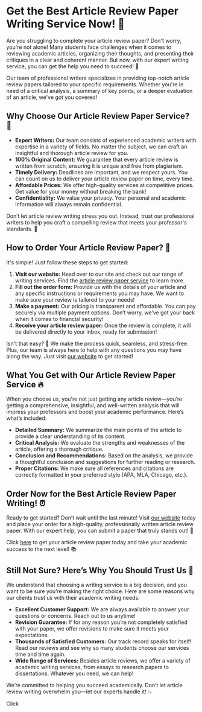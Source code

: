 # Get the Best Article Review Paper Writing Service Now! 🚀

Are you struggling to complete your article review paper? Don't worry, you're not alone! Many students face challenges when it comes to reviewing academic articles, organizing their thoughts, and presenting their critiques in a clear and coherent manner. But now, with our expert writing service, you can get the help you need to succeed! 💪

Our team of professional writers specializes in providing top-notch article review papers tailored to your specific requirements. Whether you're in need of a critical analysis, a summary of key points, or a deeper evaluation of an article, we've got you covered!

## Why Choose Our Article Review Paper Service? 🤔

- **Expert Writers:** Our team consists of experienced academic writers with expertise in a variety of fields. No matter the subject, we can craft an insightful and thorough article review for you.
- **100% Original Content:** We guarantee that every article review is written from scratch, ensuring it is unique and free from plagiarism.
- **Timely Delivery:** Deadlines are important, and we respect yours. You can count on us to deliver your article review paper on time, every time.
- **Affordable Prices:** We offer high-quality services at competitive prices. Get value for your money without breaking the bank!
- **Confidentiality:** We value your privacy. Your personal and academic information will always remain confidential.

Don’t let article review writing stress you out. Instead, trust our professional writers to help you craft a compelling review that meets your professor's standards. 🙌

## How to Order Your Article Review Paper? 📝

It's simple! Just follow these steps to get started:

1. **Visit our website:** Head over to our site and check out our range of writing services. Find the [article review paper service](https://tinyurl.com/topessay?keyword=article+review+paper) to learn more.
2. **Fill out the order form:** Provide us with the details of your article and any specific instructions or requirements you may have. We want to make sure your review is tailored to your needs!
3. **Make a payment:** Our pricing is transparent and affordable. You can pay securely via multiple payment options. Don’t worry, we’ve got your back when it comes to financial security!
4. **Receive your article review paper:** Once the review is complete, it will be delivered directly to your inbox, ready for submission!

Isn't that easy? 🤩 We make the process quick, seamless, and stress-free. Plus, our team is always here to help with any questions you may have along the way. Just visit [our website](https://tinyurl.com/topessay?keyword=article+review+paper) to get started!

## What You Get with Our Article Review Paper Service 🔥

When you choose us, you're not just getting any article review—you’re getting a comprehensive, insightful, and well-written analysis that will impress your professors and boost your academic performance. Here’s what’s included:

- **Detailed Summary:** We summarize the main points of the article to provide a clear understanding of its content.
- **Critical Analysis:** We evaluate the strengths and weaknesses of the article, offering a thorough critique.
- **Conclusion and Recommendations:** Based on the analysis, we provide a thoughtful conclusion and suggestions for further reading or research.
- **Proper Citations:** We make sure all references and citations are correctly formatted in your preferred style (APA, MLA, Chicago, etc.).

## Order Now for the Best Article Review Paper Writing! ⏰

Ready to get started? Don’t wait until the last minute! Visit [our website](https://tinyurl.com/topessay?keyword=article+review+paper) today and place your order for a high-quality, professionally written article review paper. With our expert help, you can submit a paper that truly stands out! 🌟

Click [here](https://tinyurl.com/topessay?keyword=article+review+paper) to get your article review paper today and take your academic success to the next level! 📚

## Still Not Sure? Here’s Why You Should Trust Us 💼

We understand that choosing a writing service is a big decision, and you want to be sure you’re making the right choice. Here are some reasons why our clients trust us with their academic writing needs:

- **Excellent Customer Support:** We are always available to answer your questions or concerns. Reach out to us anytime!
- **Revision Guarantee:** If for any reason you’re not completely satisfied with your paper, we offer revisions to make sure it meets your expectations.
- **Thousands of Satisfied Customers:** Our track record speaks for itself! Read our reviews and see why so many students choose our services time and time again.
- **Wide Range of Services:** Besides article reviews, we offer a variety of academic writing services, from essays to research papers to dissertations. Whatever you need, we can help!

We’re committed to helping you succeed academically. Don’t let article review writing overwhelm you—let our experts handle it! 💥

Click
